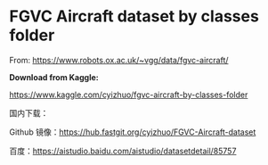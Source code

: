 # FGVC Aircraft dataset by classes folder
From: https://www.robots.ox.ac.uk/~vgg/data/fgvc-aircraft/

**Download from Kaggle:** 

https://www.kaggle.com/cyizhuo/fgvc-aircraft-by-classes-folder

国内下载：

Github 镜像：https://hub.fastgit.org/cyizhuo/FGVC-Aircraft-dataset

百度：https://aistudio.baidu.com/aistudio/datasetdetail/85757
